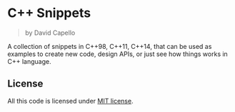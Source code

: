 # C++ Snippets
> by David Capello

A collection of snippets in C++98, C++11, C++14, that can be used as
examples to create new code, design APIs, or just see how things works
in C++ language.

## License

All this code is licensed under [MIT license](LICENSE.txt).
